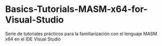 # Basics-Tutorials-MASM-x64-for-Visual-Studio
Serie de tutoriales prácticos para la familiarización con el lenguaje MASM x64 en el IDE Visual Studio
